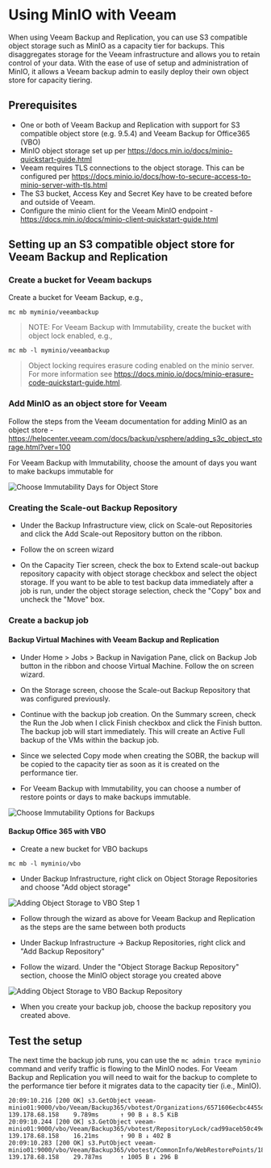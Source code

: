 # Using MinIO with Veeam

When using Veeam Backup and Replication, you can use S3 compatible object storage such as MinIO as a capacity tier for backups.  This disaggregates storage for the Veeam infrastructure and allows you to retain control of your data. With the ease of use of setup and administration of MinIO, it allows a Veeam backup admin to easily deploy their own object store for capacity tiering.

## Prerequisites

- One or both of Veeam Backup and Replication with support for S3 compatible object store (e.g. 9.5.4) and Veeam Backup for Office365 (VBO)
- MinIO object storage set up per <https://docs.min.io/docs/minio-quickstart-guide.html>
- Veeam requires TLS connections to the object storage.  This can be configured per <https://docs.minio.io/docs/how-to-secure-access-to-minio-server-with-tls.html>
- The S3 bucket, Access Key and Secret Key have to be created before and outside of Veeam.
- Configure the minio client for the Veeam MinIO endpoint - <https://docs.min.io/docs/minio-client-quickstart-guide.html>

## Setting up an S3 compatible object store for Veeam Backup and Replication

### Create a bucket for Veeam backups

Create a bucket for Veeam Backup, e.g.,

```
mc mb myminio/veeambackup
```

> NOTE: For Veeam Backup with Immutability, create the bucket with object lock enabled, e.g.,

```
mc mb -l myminio/veeambackup
```

> Object locking requires erasure coding enabled on the minio server. For more information see <https://docs.minio.io/docs/minio-erasure-code-quickstart-guide.html>.

### Add MinIO as an object store for Veeam

Follow the steps from the Veeam documentation for adding MinIO as an object store - <https://helpcenter.veeam.com/docs/backup/vsphere/adding_s3c_object_storage.html?ver=100>

For Veeam Backup with Immutability, choose the amount of days you want to make backups immutable for

![Choose Immutability Days for Object Store](https://raw.githubusercontent.com/minio/minio/master/docs/integrations/veeam/screenshots/object_store_immutable_days.png)

### Creating the Scale-out Backup Repository

- Under the Backup Infrastructure view, click on Scale-out Repositories and click the Add Scale-out Repository button on the ribbon.

- Follow the on screen wizard

- On the Capacity Tier screen, check the box to Extend scale-out backup repository capacity with object storage checkbox and select the object storage. If you want to be able to test backup data immediately after a job is run, under the object storage selection, check the "Copy" box and uncheck the "Move" box.

### Create a backup job

#### Backup Virtual Machines with Veeam Backup and Replication

- Under Home > Jobs > Backup in Navigation Pane, click on Backup Job button in the ribbon and choose Virtual Machine. Follow the on screen wizard.

- On the Storage screen, choose the Scale-out Backup Repository that was configured previously.

- Continue with the backup job creation.  On the Summary screen, check the Run the Job when I click Finish checkbox and click the Finish button. The backup job will start immediately.  This will create an Active Full backup of the VMs within the backup job.

- Since we selected Copy mode when creating the SOBR, the backup will be copied to the capacity tier as soon as it is created on the performance tier.

- For Veeam Backup with Immutability, you can choose a number of restore points or days to make backups immutable.

![Choose Immutability Options for Backups](https://raw.githubusercontent.com/minio/minio/master/docs/integrations/veeam/screenshots/backup_job_immutable_days.png)

#### Backup Office 365 with VBO

- Create a new bucket for VBO backups

```
mc mb -l myminio/vbo
```

- Under Backup Infrastructure, right click on Object Storage Repositories and choose "Add object storage"

![Adding Object Storage to VBO Step 1](https://raw.githubusercontent.com/minio/minio/master/docs/integrations/veeam/screenshots/1_add_object_store.png)

- Follow through the wizard as above for Veeam Backup and Replication as the steps are the same between both products

- Under Backup Infrastructure -> Backup Repositories, right click and "Add Backup Repository"

- Follow the wizard.  Under the "Object Storage Backup Repository" section, choose the MinIO object storage you created above

![Adding Object Storage to VBO Backup Repository](https://raw.githubusercontent.com/minio/minio/master/docs/integrations/veeam/screenshots/6_add_sobr_with_object_store.png)

- When you create your backup job, choose the backup repository you created above.

## Test the setup

The next time the backup job runs, you can use the  `mc admin trace myminio` command and verify traffic is flowing to the MinIO nodes. For Veeam Backup and Replication you will need to wait for the backup to complete to the performance tier before it migrates data to the capacity tier (i.e., MinIO).

```
20:09:10.216 [200 OK] s3.GetObject veeam-minio01:9000/vbo/Veeam/Backup365/vbotest/Organizations/6571606ecbc4455dbfe23b83f6f45597/Webs/ca2d0986229b4ec88e3a217ef8f04a1d/Items/efaa67764b304e77badb213d131beab6/f4f0cf600f494c3eb702d8eafe0fabcc.aac07493e6cd4c71845d2495a4e1e19b 139.178.68.158    9.789ms      ↑ 90 B ↓ 8.5 KiB
20:09:10.244 [200 OK] s3.GetObject veeam-minio01:9000/vbo/Veeam/Backup365/vbotest/RepositoryLock/cad99aceb50c49ecb9e07246c3b9fadc_bfd985e5deec4cebaf481847f2c34797 139.178.68.158    16.21ms      ↑ 90 B ↓ 402 B
20:09:10.283 [200 OK] s3.PutObject veeam-minio01:9000/vbo/Veeam/Backup365/vbotest/CommonInfo/WebRestorePoints/18f1aba8f55f4ac6b805c4de653eb781 139.178.68.158    29.787ms     ↑ 1005 B ↓ 296 B
```

